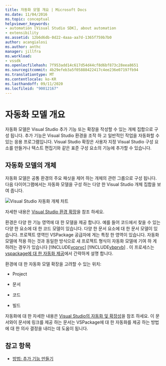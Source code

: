 ```yaml
---
title: 자동화 모델 개요 | Microsoft Docs
ms.date: 11/04/2016
ms.topic: conceptual
helpviewer_keywords:
- automation [Visual Studio SDK], about automation
- extensibility
ms.assetid: 12b6d6db-0d22-4aaa-aa7d-1365f759b7b0
author: acangialosi
ms.author: anthc
manager: jillfra
ms.workload:
- vssdk
ms.openlocfilehash: 7f953add14c617d54d44cf8d6bf873c28eea8651
ms.sourcegitcommit: 4b29efeb3a5f05888422417c4ee236e07197fb94
ms.translationtype: MT
ms.contentlocale: ko-KR
ms.lasthandoff: 09/11/2020
ms.locfileid: "90012167"
---
```

# <a name="automation-model-overview"></a>자동화 모델 개요
자동화 모델은 Visual Studio 추가 기능 또는 확장을 작성할 수 있는 개체 집합으로 구성 됩니다. 추가 기능은 Visual Studio 환경을 조작 하 고 일반적인 작업을 자동화할 수 있는 응용 프로그램입니다. Visual Studio 확장은 사용자 지정 Visual Studio 구성 요소를 만들거나 텍스트 편집기와 같은 표준 구성 요소의 기능에 추가할 수 있습니다.

## <a name="objects-in-the-automation-model"></a>자동화 모델의 개체
 자동화 모델은 공통 환경의 주요 패싯을 제어 하는 개체의 관련 그룹으로 구성 됩니다. 다음 다이어그램에서는 자동화 모델을 구성 하는 다양 한 Visual Studio 개체 집합을 보여 줍니다.

 ![Visual Studio 자동화 개체 차트](../../extensibility/internals/media/vsvisualstudioautomationobjectchart.gif "vsVisualStudioAutomationObjectChart")

 자세한 내용은 [Visual Studio 환경 확장](/previous-versions/esk3eey8(v=vs.140))을 참조 하세요.

 환경은 다양 한 기능 영역에 대 한 모델을 제공 합니다. 예를 들어 코드에서 찾을 수 있는 다양 한 요소에 대 한 코드 모델이 있습니다. 다양 한 문서 요소에 대 한 문서 모델이 있습니다. 프로젝트 영역인 VSPackage 공급자에 게는 특정 한 영역이 있습니다. 자동화 모델에 적용 하는 것과 동일한 방식으로 새 프로젝트 형식이 자동화 모델에 기여 하 게 하려는 경우가 있습니다 [!INCLUDE[vcprvc](../../code-quality/includes/vcprvc_md.md)] [!INCLUDE[vbprvb](../../code-quality/includes/vbprvb_md.md)] . 이 프로세스는 [vspackage에 대 한 자동화 제공](../../extensibility/internals/providing-automation-for-vspackages.md)에서 간략하게 설명 합니다.

 환경에 대 한 자동화 모델 확장을 고려할 수 있는 위치:

- Project

- 문서

- 코드

- 빌드

자동화에 대 한 자세한 내용은 [Visual Studio의 자동화 및 확장성](../../vs-2015/extensibility/extensibility-in-visual-studio.md?view=vs-2015)을 참조 하세요. 이 문서와이 문서에 링크를 제공 하는 문서는 VSPackage에 대 한 자동화를 제공 하는 방법에 대 한 의사 결정을 내리는 데 도움이 됩니다.

## <a name="see-also"></a>참고 항목
- [방법: 추가 기능 만들기](/previous-versions/80493a3w(v=vs.140))